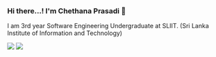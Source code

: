 ### Hi there...! I'm Chethana Prasadi 👋

I am 3rd year Software Engineering Undergraduate at SLIIT. (Sri Lanka Institute of Information and Technology)

<img src="https://github-readme-stats.vercel.app/api?username=chethuuu&&show_icons=true&title_color=ffffff&icon_color=bb2acf&text_color=daf7dc&bg_color=151515">
<img src="https://github-readme-stats.vercel.app/api/top-langs/?username=chethuuu&langs_count=8&title_color=ffffff&icon_color=bb2acf&text_color=daf7dc&bg_color=151515">
